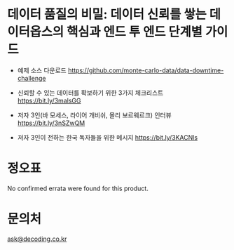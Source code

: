 # 데이터 품질의 비밀: 데이터 신뢰를 쌓는 데이터옵스의 핵심과 엔드 투 엔드 단계별 가이드

* 예제 소스 다운로드 
https://github.com/monte-carlo-data/data-downtime-challenge

* 신뢰할 수 있는 데이터를 확보하기 위한 3가지 체크리스트
https://bit.ly/3malsGG

* 저자 3인(바 모세스, 라이어 개비쉬, 몰리 보르웨르크) 인터뷰 
https://bit.ly/3nSZwQM

* 저자 3인이 전하는 한국 독자들을 위한 메시지
https://bit.ly/3KACNls

# 정오표 
No confirmed errata were found for this product.

# 문의처 
ask@decoding.co.kr 
